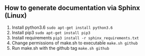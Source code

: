 ## How to generate documentation via Sphinx (Linux)
1. Install python3.6 ```sudo apt-get install python3.6```
2. Install pip3 ```sudo apt-get install pip3```
3. Install requirements ```pip3 install -r sphinx_requirements.txt```
4. Change permissions of make.sh to executable ```make.sh github``` 
5. Run make.sh with the github tag ```make.sh github```